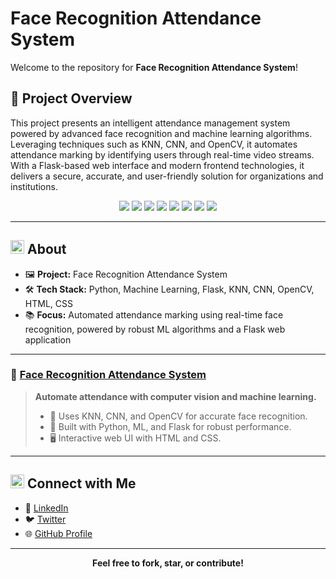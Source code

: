 # Face Recognition Attendance System

Welcome to the repository for **Face Recognition Attendance System**!

## 🚀 Project Overview

This project presents an intelligent attendance management system powered by advanced face recognition and machine learning algorithms. Leveraging techniques such as KNN, CNN, and OpenCV, it automates attendance marking by identifying users through real-time video streams. With a Flask-based web interface and modern frontend technologies, it delivers a secure, accurate, and user-friendly solution for organizations and institutions.
<p align="center">
  <img src="https://img.shields.io/badge/Python-3776AB?style=for-the-badge&logo=python&logoColor=white"/>
  <img src="https://img.shields.io/badge/Machine%20Learning-00C853?style=for-the-badge"/>
  <img src="https://img.shields.io/badge/Flask-000000?style=for-the-badge&logo=flask&logoColor=white"/>
  <img src="https://img.shields.io/badge/KNN-4F8A8B?style=for-the-badge"/>
  <img src="https://img.shields.io/badge/CNN-FF8C00?style=for-the-badge"/>
  <img src="https://img.shields.io/badge/OpenCV-5C3EE8?style=for-the-badge"/>
  <img src="https://img.shields.io/badge/HTML5-E34F26?style=for-the-badge&logo=html5&logoColor=white"/>
  <img src="https://img.shields.io/badge/CSS3-1572B6?style=for-the-badge&logo=css3&logoColor=white"/>
</p>

---

## <img src="https://img.icons8.com/ios-filled/24/000000/about.png" width="22"/> About

- 🖼️ **Project:** Face Recognition Attendance System
- 🛠️ **Tech Stack:** Python, Machine Learning, Flask, KNN, CNN, OpenCV, HTML, CSS
- 📚 **Focus:** Automated attendance marking using real-time face recognition, powered by robust ML algorithms and a Flask web application

---


### 🚀 [Face Recognition Attendance System](https://github.com/nagaripavan/face-recognition-attendance)

> **Automate attendance with computer vision and machine learning.**
>
> - 🎥 Uses KNN, CNN, and OpenCV for accurate face recognition.
> - 🤖 Built with Python, ML, and Flask for robust performance.
> - 🖥️ Interactive web UI with HTML and CSS.

---

## <img src="https://img.icons8.com/ios-filled/24/000000/link--v1.png" width="22"/> Connect with Me

- 💼 [LinkedIn](https://www.linkedin.com/in/nagaripavan)
- 🐦 [Twitter](https://twitter.com/nagaripavan)
- 🌐 [GitHub Profile](https://github.com/nagaripavan)

---

<p align="center">
  <b>Feel free to fork, star, or contribute!</b>
</p>
